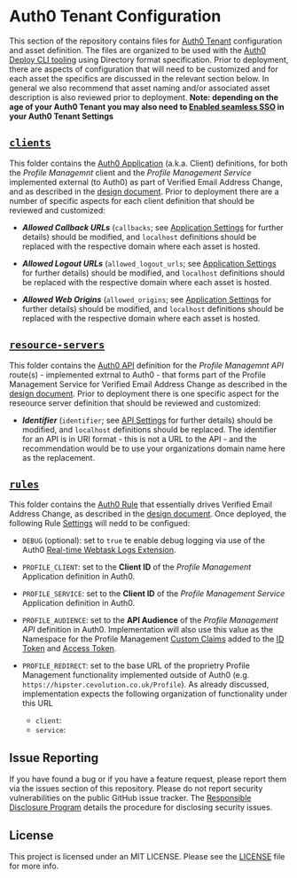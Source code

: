 # Auth0 Tenant Configuration

This section of the repository contains files for [Auth0 Tenant](https://auth0.com/docs/getting-started/the-basics#account-and-tenants) configuration and asset definition. The files are organized to be used with the [Auth0 Deploy CLI tooling](https://auth0.com/docs/extensions/deploy-cli) using Directory format specification. Prior to deployment, there are aspects of configuration that will need to be customized and for each asset the specifics are discussed in the relevant section below. In general we also recommend that asset naming and/or associated asset description is also reviewed prior to deployment. **Note: depending on the age of your Auth0 Tenant you may also need to [Enabled seamless SSO](https://auth0.com/docs/dashboard/guides/tenants/enable-sso-tenant) in your Auth0 Tenant Settings**

## [`clients`](./clients)

This folder contains the [Auth0 Application](https://auth0.com/docs/applications) (a.k.a. Client) definitions, for both the _Profile Managemnt_ client and the _Profile Management Service_ implemented external (to Auth0) as part of Verified Email Address Change, and as described in the [design document](https://drive.google.com/open?id=1DtjpHFTwK6wN0B6BlaaXpbIFbU0BlUagDlymP0RGZgw). Prior to deployment there are a number of specific aspects for each client definition that should be reviewed and customized:

- _**Allowed Callback URLs**_ (`callbacks`; see [Application Settings](https://auth0.com/docs/dashboard/reference/settings-application) for further details) should be modified, and `localhost` definitions should be replaced with the respective domain where each asset is hosted.

- _**Allowed Logout URLs**_ (`allowed_logout_urls`; see [Application Settings](https://auth0.com/docs/dashboard/reference/settings-application) for further details) should be modified, and `localhost` definitions should be replaced with the respective domain where each asset is hosted.

- _**Allowed Web Origins**_ (`allowed_origins`; see [Application Settings](https://auth0.com/docs/dashboard/reference/settings-application) for further details) should be modified, and `localhost` definitions should be replaced with the respective domain where each asset is hosted.

## [`resource-servers`](./resource-servers)

This folder contains the [Auth0 API](https://auth0.com/docs/apis) definition for the _Profile Managemnt API_ route(s) - implemented extrnal to Auth0 - that forms part of the Profile Management Service for Verified Email Address Change as described in the [design document](https://drive.google.com/open?id=1DtjpHFTwK6wN0B6BlaaXpbIFbU0BlUagDlymP0RGZgw). Prior to deployment there is one specific aspect for the reseource server definition that should be reviewed and customized:

- _**Identifier**_ (`identifier`; see [API Settings](https://auth0.com/docs/dashboard/reference/settings-api) for further details) should be modified, and `localhost` definitions should be replaced. The identifier for an API is in URI format - this is not a URL to the API - and the recommendation would be to use your organizations domain name here as the replacement.


## [`rules`](./rules)

This folder contains the [Auth0 Rule](https://auth0.com/docs/rules) that essentially drives Verified Email Address Change, as described in the [design document](https://drive.google.com/open?id=1DtjpHFTwK6wN0B6BlaaXpbIFbU0BlUagDlymP0RGZgw). Once deployed, the following Rule [Settings](https://auth0.com/docs/rules/guides/configuration#configure-values) will nedd to be configued:

- `DEBUG` (optional): set to `true` te enable debug logging via use of the Auth0 [Real-time Webtask Logs Extension](https://auth0.com/docs/extensions/realtime-webtask-logs).

- `PROFILE_CLIENT`: set to the **Client ID** of the _Profile Management_ Application definition in Auth0.

- `PROFILE_SERVICE`: set to the **Client ID** of the _Profile Management Service_ Application definition in Auth0.

- `PROFILE_AUDIENCE`: set to the **API Audience** of the _Profile Management API_ definition in Auth0. Implementation will also use this value as the Namespace for the Profile Management [Custom Claims](https://auth0.com/docs/tokens/guides/create-namespaced-custom-claims) added to the [ID Token](https://auth0.com/docs/tokens/concepts/id-tokens) and [Access Token](https://auth0.com/docs/tokens/concepts/access-tokens).

- `PROFILE_REDIRECT`: set to the base URL of the proprietry Profile Management functionality implemented outside of Auth0 (e.g. `https://hipster.cevolution.co.uk/Profile`). As already discussed, implementation expects the following organization of functionality under this URL 
	- `client`: 
	- `service`: 

## Issue Reporting

If you have found a bug or if you have a feature request, please report them via the issues section of this repository. Please do not report security vulnerabilities on the public GitHub issue tracker. The [Responsible Disclosure Program](https://auth0.com/whitehat) details the procedure for disclosing security issues.

## License

This project is licensed under an MIT LICENSE. Please see the [LICENSE](../LICENSE) file for more info.

